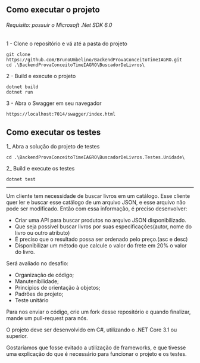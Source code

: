 ## Como executar o projeto

###### Requisito: possuir o Microsoft .Net SDK 6.0

1 - Clone o repositório e vá até a pasta do projeto
    
    git clone https://github.com/BrunoUmbelino/BackendProvaConceitoTimeIAGRO.git
    cd .\BackendProvaConceitoTimeIAGRO\BuscadorDeLivros\
    
2 - Build e execute o projeto

    dotnet build
    dotnet run
  
3 - Abra o Swagger em seu navegador

    https://localhost:7014/swagger/index.html

## Como executar os testes

1_ Abra a solução do projeto de testes

    cd .\BackendProvaConceitoTimeIAGRO\BuscadorDeLivros.Testes.Unidade\

2_ Build e execute os testes

    dotnet test

<hr>

Um cliente tem necessidade de buscar livros em um catálogo. Esse cliente quer ler e buscar esse catálogo de um arquivo JSON, e esse arquivo não pode ser modificado. Então com essa informação, é preciso desenvolver:

- Criar uma API para buscar produtos no arquivo JSON disponibilizado.
- Que seja possível buscar livros por suas especificações(autor, nome do livro ou outro atributo)
- É preciso que o resultado possa ser ordenado pelo preço.(asc e desc)
- Disponibilizar um método que calcule o valor do frete em 20% o valor do livro.

Será avaliado no desafio:

- Organização de código;
- Manutenibilidade;
- Princípios de orientação à objetos;
- Padrões de projeto;
- Teste unitário

Para nos enviar o código, crie um fork desse repositório e quando finalizar, mande um pull-request para nós.

O projeto deve ser desenvolvido em C#, utilizando o .NET Core 3.1 ou superior.

Gostaríamos que fosse evitado a utilização de frameworks, e que tivesse uma explicação do que é necessário para funcionar o projeto e os testes.
